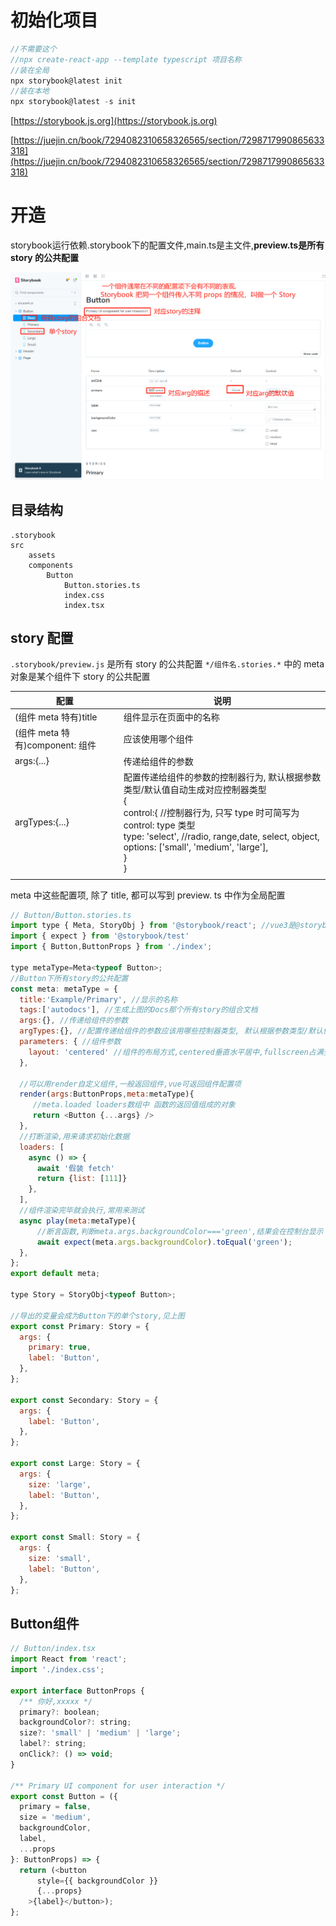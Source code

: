 # 初始化项目

```js
//不需要这个
//npx create-react-app --template typescript 项目名称
//装在全局
npx storybook@latest init
//装在本地
npx storybook@latest -s init
```

[https://storybook.js.org](https://storybook.js.org)

[https://juejin.cn/book/7294082310658326565/section/7298717990865633318](https://juejin.cn/book/7294082310658326565/section/7298717990865633318)

# **开造**

storybook运行依赖.storybook下的配置文件,main.ts是主文件,**preview.ts是所有 story 的公共配置**

![](images/WEBRESOURCE7ee8962166a5c47ddcadd2f677906154image.png)

## 目录结构

```
.storybook
src
    assets
    components
        Button
            Button.stories.ts
            index.css
            index.tsx
```


## story 配置
`.storybook/preview.js` 是所有 story 的公共配置
`*/组件名.stories.*` 中的 meta 对象是某个组件下 story 的公共配置


| 配置                        | 说明                                                                                                                                                                                                                               |
| ------------------------- | -------------------------------------------------------------------------------------------------------------------------------------------------------------------------------------------------------------------------------- |
| (组件 meta 特有)title         | 组件显示在页面中的名称                                                                                                                                                                                                                      |
| (组件 meta 特有)component: 组件 | 应该使用哪个组件                                                                                                                                                                                                                         |
| args:{...}                | 传递给组件的参数                                                                                                                                                                                                                         |
| argTypes:{...}            | 配置传递给组件的参数的控制器行为, 默认根据参数类型/默认值自动生成对应控制器类型<br>{<br>  control:{ //控制器行为, 只写 type 时可简写为 control: type 类型<br>    type: 'select', //radio, range,date, select, object, <br>    options: ['small', 'medium', 'large'],<br>  }<br>}<br> |
|                           |                                                                                                                                                                                                                                  |

meta 中这些配置项, 除了 title, 都可以写到 preview. ts 中作为全局配置

```javascript
// Button/Button.stories.ts
import type { Meta, StoryObj } from '@storybook/react'; //vue3是@storybook/react
import { expect } from '@storybook/test'
import { Button,ButtonProps } from './index';

type metaType=Meta<typeof Button>;
//Button下所有story的公共配置
const meta: metaType = {
  title:'Example/Primary', //显示的名称
  tags:['autodocs'], //生成上图的Docs那个所有story的组合文档
  args:{}, //传递给组件的参数
  argTypes:{}, //配置传递给组件的参数应该用哪些控制器类型, 默认根据参数类型/默认值自动生成对应控制器类型
  parameters: { //组件参数
  	layout: 'centered' //组件的布局方式,centered垂直水平居中,fullscreen占满全屏,padded(默认)组件周围填充空白
  },
  
  //可以用render自定义组件,一般返回组件,vue可返回组件配置项
  render(args:ButtonProps,meta:metaType){
     //meta.loaded loaders数组中 函数的返回值组成的对象
     return <Button {...args} />
  },
  //打断渲染,用来请求初始化数据
  loaders: [
    async () => {
      await '假装 fetch'
      return {list: [111]}
    },
  ],
  //组件渲染完毕就会执行,常用来测试
  async play(meta:metaType){
      //断言函数,判断meta.args.backgroundColor==='green',结果会在控制台显示
      await expect(meta.args.backgroundColor).toEqual('green');
  },
};
export default meta;

type Story = StoryObj<typeof Button>;

//导出的变量会成为Button下的单个story,见上图
export const Primary: Story = {  
  args: {  
    primary: true,  
    label: 'Button',  
  },  
};  
  
export const Secondary: Story = {  
  args: {  
    label: 'Button',  
  },  
};  
  
export const Large: Story = {  
  args: {  
    size: 'large',  
    label: 'Button',  
  },  
};  
  
export const Small: Story = {  
  args: {  
    size: 'small',  
    label: 'Button',  
  },  
};
```
## Button组件

```javascript
// Button/index.tsx
import React from 'react';
import './index.css';

export interface ButtonProps {
  /** 你好,xxxxx */
  primary?: boolean;
  backgroundColor?: string;
  size?: 'small' | 'medium' | 'large';
  label?: string;
  onClick?: () => void;
}

/** Primary UI component for user interaction */
export const Button = ({
  primary = false,
  size = 'medium',
  backgroundColor,
  label,
  ...props
}: ButtonProps) => {
  return (<button
      style={{ backgroundColor }}
      {...props}
    >{label}</button>);
};
```

